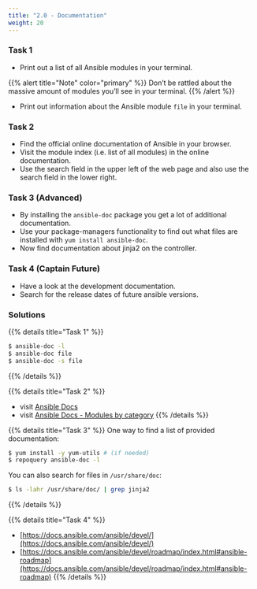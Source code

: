```yaml
---
title: "2.0 - Documentation"
weight: 20
---
```


### Task 1

- Print out a list of all Ansible modules in your terminal.

{{% alert title="Note" color="primary" %}} 
 Don’t be rattled about the massive amount of modules you’ll see in your terminal.
{{% /alert %}}

- Print out information about the Ansible module `file` in your terminal.

### Task 2

- Find the official online documentation of Ansible in your browser.
- Visit the module index (i.e. list of all modules) in the online documentation.
- Use the search field in the upper left of the web page and also use the search field in the lower right.

### Task 3 (Advanced)

- By installing the `ansible-doc` package you get a lot of additional documentation.
- Use your package-managers functionality to find out what files are installed with `yum install ansible-doc`.
- Now find documentation about jinja2 on the controller.

### Task 4 (Captain Future)

- Have a look at the development documentation.
- Search for the release dates of future ansible versions.

### Solutions

{{% details title="Task 1" %}}
```bash
$ ansible-doc -l
$ ansible-doc file
$ ansible-doc -s file
```
{{% /details %}}

{{% details title="Task 2" %}}
- visit [Ansible Docs](https://docs.ansible.com/)
- visit [Ansible Docs - Modules by category](https://docs.ansible.com/ansible/latest/modules/modules_by_category.html)
{{% /details %}}

{{% details title="Task 3" %}}
One way to find a list of provided documentation:
```bash
$ yum install -y yum-utils # (if needed)
$ repoquery ansible-doc -l
``` 

You can also search for files in `/usr/share/doc`:
```bash
$ ls -lahr /usr/share/doc/ | grep jinja2
```
{{% /details %}}

{{% details title="Task 4" %}}
- [https://docs.ansible.com/ansible/devel/](https://docs.ansible.com/ansible/devel/)
- [https://docs.ansible.com/ansible/devel/roadmap/index.html#ansible-roadmap](https://docs.ansible.com/ansible/devel/roadmap/index.html#ansible-roadmap)
{{% /details %}}